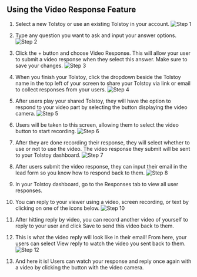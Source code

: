 ## Using the Video Response Feature

1. Select a new Tolstoy or use an existing Tolstoy in your account.
   ![Step 1](https://downloads.intercomcdn.com/i/o/940044407/7871ab846602bbbc384ae17d/image.png)
   
2. Type any question you want to ask and input your answer options.
   ![Step 2](https://downloads.intercomcdn.com/i/o/892128178/8df95bb347235e777256e06c/image.png)
   
3. Click the + button and choose Video Response. This will allow your user to submit a video response when they select this answer. Make sure to save your changes.
   ![Step 3](https://downloads.intercomcdn.com/i/o/892129226/a6e105ad3e1e9e943758d3e1/image.png)
   
4. When you finish your Tolstoy, click the dropdown beside the Tolstoy name in the top left of your screen to share your Tolstoy via link or email to collect responses from your users.
   ![Step 4](https://downloads.intercomcdn.com/i/o/892133199/e743425be9294b4a0a85e050/image.png)
   
5. After users play your shared Tolstoy, they will have the option to respond to your video part by selecting the button displaying the video camera.
   ![Step 5](https://downloads.intercomcdn.com/i/o/892138170/fcd965eb294c1fcbd0cca05e/image.png)
   
6. Users will be taken to this screen, allowing them to select the video button to start recording.
   ![Step 6](https://downloads.intercomcdn.com/i/o/643126885/3e6c6fd531fc9a2229fd699a/image.png)
   
7. After they are done recording their response, they will select whether to use or not to use the video. The video response they submit will be sent to your Tolstoy dashboard.
   ![Step 7](https://downloads.intercomcdn.com/i/o/643134996/0dd8f0ff83d058a6a38f8bc3/image.png)
   
8. After users submit the video response, they can input their email in the lead form so you know how to respond back to them.
   ![Step 8](https://downloads.intercomcdn.com/i/o/400278361/4b3aca6bbc03033245b13f3d/image.png)
   
9. In your Tolstoy dashboard, go to the Responses tab to view all user responses.
   
10. You can reply to your viewer using a video, screen recording, or text by clicking on one of the icons below.
    ![Step 10](https://downloads.intercomcdn.com/i/o/963447113/d0c09a5f80535a40fb414e61/image.png)
    
11. After hitting reply by video, you can record another video of yourself to reply to your user and click Save to send this video back to them.
    
12. This is what the video reply will look like in their email! From here, your users can select View reply to watch the video you sent back to them.
    ![Step 12](https://downloads.intercomcdn.com/i/o/400300037/d7841127a378c9747da57930/image.png)
    
13. And here it is! Users can watch your response and reply once again with a video by clicking the button with the video camera.